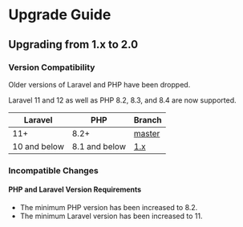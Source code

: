 # Upgrade Guide

## Upgrading from 1.x to 2.0

### Version Compatibility

Older versions of Laravel and PHP have been dropped.

Laravel 11 and 12 as well as PHP 8.2, 8.3, and 8.4 are now supported.

| Laravel | PHP | Branch |
|---|---|---|
|  11+ | 8.2+ | [master](https://github.com/tehwave/laravel-achievements/tree/master) |
|  10 and below | 8.1 and below | [1.x](https://github.com/tehwave/laravel-achievements/tree/1.x) |

### Incompatible Changes

#### PHP and Laravel Version Requirements

- The minimum PHP version has been increased to 8.2.
- The minimum Laravel version has been increased to 11.
